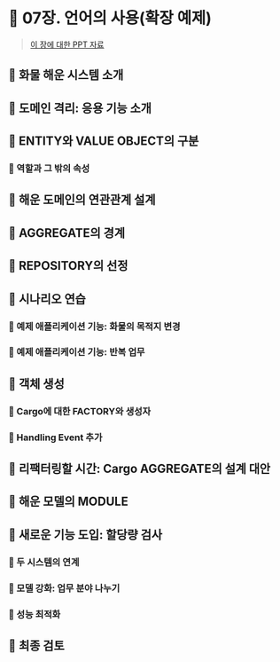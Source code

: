 # 🎯 07장. 언어의 사용(확장 예제)
> [이 장에 대한 PPT 자료](https://www.slideshare.net/parkpd/domain-driven-design-ch7)

## 🎈 화물 해운 시스템 소개

## 🎈 도메인 격리: 응용 기능 소개

## 🎈 ENTITY와 VALUE OBJECT의 구분
### 🍋 역할과 그 밖의 속성

## 🎈 해운 도메인의 연관관계 설계
## 🎈 AGGREGATE의 경계

## 🎈 REPOSITORY의 선정
## 🎈 시나리오 연습
### 🍋 예제 애플리케이션 기능: 화물의 목적지 변경
### 🍋 예제 애플리케이션 기능: 반복 업무
## 🎈 객체 생성
### 🍋 Cargo에 대한 FACTORY와 생성자
### 🍋 Handling Event 추가
## 🎈 리팩터링할 시간: Cargo AGGREGATE의 설계 대안
## 🎈 해운 모델의 MODULE
## 🎈 새로운 기능 도입: 할당량 검사
### 🍋 두 시스템의 연계
### 🍋 모델 강화: 업무 분야 나누기
### 🍋 성능 최적화
## 🎈 최종 검토


